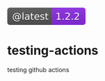 
[![semantic-release: angular](.github/badges/version-main.svg?h)](.)

# testing-actions
testing github actions

